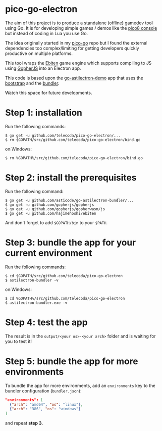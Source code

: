 # pico-go-electron

The aim of this project is to produce a standalone (offline) gamedev tool using Go.  It is for developing simple games / demos like the [pico8 console](https://www.lexaloffle.com/pico-8.php) but instead of coding in Lua you use Go.

The idea originally started in my [pico-go](https://github.com/telecoda/pico-go) repo but I found the external dependencies too complex/limiting for getting developers quickly productive on multiple platforms.

This tool wraps the [Ebiten](https://hajimehoshi.github.io/ebiten/) game engine which supports compiling to JS using [GopherJS](https://github.com/gopherjs/gopherjs) into an Electron app.

This code is based upon the [go-astilectron-demo](https://github.com/asticode/go-astilectron-demo) app that uses the [bootstrap](https://github.com/asticode/go-astilectron-bootstrap) and the [bundler](https://github.com/asticode/go-astilectron-bundler).

Watch this space for future developments.


# Step 1: installation

Run the following commands:

    $ go get -u github.com/telecoda/pico-go-electron/...
    $ rm $GOPATH/src/github.com/telecoda/pico-go-electron/bind.go

on Windows:

    $ rm %GOPATH%/src/github.com/telecoda/pico-go-electron/bind.go

# Step 2: install the prerequisites

Run the following command:

    $ go get -u github.com/asticode/go-astilectron-bundler/...
    $ go get -u github.com/gopherjs/gopherjs
    $ go get -u github.com/gopherjs/gopherwasm/js
    $ go get -u github.com/hajimehoshi/ebiten
    
And don't forget to add `$GOPATH/bin` to your `$PATH`.
    
# Step 3: bundle the app for your current environment

Run the following commands:

    $ cd $GOPATH/src/github.com/telecoda/pico-go-electron
    $ astilectron-bundler -v
    
on Windows:

    $ cd %GOPATH%/src/github.com/telecoda/pico-go-electron
    $ astilectron-bundler.exe -v

# Step 4: test the app

The result is in the `output/<your os>-<your arch>` folder and is waiting for you to test it!

# Step 5: bundle the app for more environments

To bundle the app for more environments, add an `environments` key to the bundler configuration (`bundler.json`):

```json
"environments": [
  {"arch": "amd64", "os": "linux"},
  {"arch": "386", "os": "windows"}
]
```

and repeat **step 3**.


